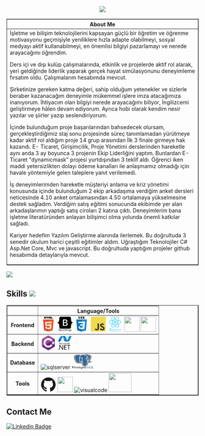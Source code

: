 <p align="center">
    <img src="https://readme-typing-svg.herokuapp.com/?lines=Hello+Welcome+to+my+Github+page;I+am+a+software+developer&font=Fira%20Code&center=true&width=740&height=45&color=293462&vCenter=true&size=30">
</p>

<table border="1" width="70%" cellpadding="10" cellspacing="10">
 <thead>
      <tr>
        <th>About Me</th>
      </tr>
    </thead>
    <tbody>
       <tr>
            <td>İşletme ve bilişim teknolojilerini kapsayan güçlü bir öğretim ve öğrenme motivasyonu geçmişiyle yeniliklere hızla adapte olabilmeyi, sosyal medyayı aktif kullanabilmeyi, en önemlisi bilgiyi pazarlamayı ve nerede arayacağımı öğrendim.

Ders içi ve dışı kulüp çalışmalarında, etkinlik ve projelerde aktif rol alarak, yeri geldiğinde liderlik yaparak gerçek hayat simülasyonunu deneyimleme fırsatım oldu. Çalışmalarım hesabımda mevcut. 

Şirketinize gereken katma değeri, sahip olduğum yetenekler ve sizlerle beraber kazanacağım deneyimle mükemmel işlere imza atacağımıza inanıyorum. İhtiyacım olan bilgiyi nerede arayacağımı biliyor, İngilizcemi geliştirmeye hâlen devam ediyorum. Ayrıca hobi olarak kendim nesir yazılar ve şiirler yazıp seslendiriyorum.

İçinde bulunduğum proje başarılarından bahsedecek olursam, gerçekleştirdiğimiz staj sonu projesinde süreç tanımlamadan yürütmeye kadar aktif rol aldığım proje 14 grup arasından İlk 3 finale girmeye hak kazandı. E- Ticaret, Girişimcilik, Proje Yönetimi derslerinden hareketle aynı anda 3 ay boyunca 3 projenin Ekip Liderliğini yaptım. Bunlardan E- Ticaret "dynamicmask" projesi yurtdışından 3 teklif aldı. Öğrenci iken maddi yetersizlikten dolayı ödeme kanalları ile anlaşmamız olmadığı için havale yöntemiyle gelen taleplere yanıt verilemedi.

İş deneyimlerimden hareketle müşteriyi anlama ve kriz yönetimi konusunda içinde bulunduğum 2 ekip arkadaşıma verdiğim anket dersleri neticesinde 4.10 anket ortalamasından 4.50 ortalamaya yükselmesine destek sağladım. Verdiğim satış eğitimi sonucunda ekibimde yer alan arkadaşlarımın yaptığı satış ciroları 2 katına çıktı. Deneyimlerim bana işletme literatüründen anlayan bilişimci olma yolunda önemli katkılar sağladı.

Kariyer hedefim Yazılım Geliştirme alanında ilerlemek. Bu doğrultuda 3 senedir okulum harici çeşitli eğitimler aldım. Uğraştığım Teknolojiler C# Asp.Net Core, Mvc ve javascript. Bu doğrultuda yaptığım projeler github hesabımda detaylarıyla mevcut. </td>
          </tr>
          </tbody>
</table>

  <div>
        <a href="https://github.com/muharremyalman">
            <img align="center" src="https://github-readme-stats.vercel.app/api?username=muharremyalman&show_icons=true&bg_color=0d1117&text_color=bdc3c7&title_color=f1c40f&icon_color=f1c40f&hide_border=true" />
        </a>

<div>
    <div>
        <h2> Skills <img src = "https://media2.giphy.com/media/QssGEmpkyEOhBCb7e1/giphy.gif?cid=ecf05e47a0n3gi1bfqntqmob8g9aid1oyj2wr3ds3mg700bl&rid=giphy.gif" width = 32> </h2>
    </div>
    <div>
        <table border="2" width="70%" cellpadding="10" cellspacing="10">
            <thead>
              <tr>
                <th></th>
                <th>Language/Tools</th>
              </tr>
            </thead>
            <tbody>
                <tr>
                    <th>Frontend</td>
                      <td>
                        <img src="https://raw.githubusercontent.com/devicons/devicon/master/icons/html5/html5-original-wordmark.svg" width="40" height="40" />
                        <img src="https://raw.githubusercontent.com/devicons/devicon/master/icons/bootstrap/bootstrap-plain-wordmark.svg" alt="bootstrap" width="40"                            height="40"/>
                        <img src="https://raw.githubusercontent.com/devicons/devicon/master/icons/css3/css3-original-wordmark.svg" width="40" height="40" />
                        <img src="https://raw.githubusercontent.com/devicons/devicon/master/icons/javascript/javascript-original.svg" width="40" height="40" />
                        <img src="https://raw.githubusercontent.com/devicons/devicon/master/icons/react/react-original-wordmark.svg" width="40" height="40" />
                        <img src="https://user-images.githubusercontent.com/81612480/170154947-688736c7-2026-4a43-9633-ce5d0facae9e.png" width="40" height="40" />
                        <img src="https://user-images.githubusercontent.com/81612480/170480034-7a192755-70ef-4d44-8fe3-dcef22f4869b.png" width="40" height="40" />
                    </td>
                 </tr>
                  <tr>
                    <th>Backend</td>
                    <td>
                        <img src="https://raw.githubusercontent.com/devicons/devicon/master/icons//csharp/csharp-original.svg" width="40" height="40" />  
                        <img src="https://raw.githubusercontent.com/devicons/devicon/master/icons/dot-net/dot-net-original-wordmark.svg" width="40" height="40" />
                    </td>
                  </tr>
                  <tr>
                    <th>Database</td>
                      <td>
                        <img src="https://upload.wikimedia.org/wikipedia/de/thumb/8/8c/Microsoft_SQL_Server_Logo.svg/2000px-Microsoft_SQL_Server_Logo.svg.png"                                  alt="sqlserver" width="60" height="40"/>
                        <img src="https://raw.githubusercontent.com/devicons/devicon/master/icons/postgresql/postgresql-original-wordmark.svg" alt="postgresql"                                   width="60" height="40"/>
                    </td>
                  </tr>
                    <th>Tools</th>
                      <td>
                        <img src="https://raw.githubusercontent.com/devicons/devicon/master/icons/github/github-original.svg" width="40" height="40" />
                         <img src ="https://user-images.githubusercontent.com/81612480/170158125-06d02884-224c-49a7-a455-8877279389f2.jpg" width="40" height="40" />
                        <img src="https://user-images.githubusercontent.com/59020581/117362577-18555280-aec4-11eb-94ef-401c9f28eb38.png" alt="visualcode" width="40"                            height="40"/>   
                        <img src="https://user-images.githubusercontent.com/81612480/170480203-60c67047-34c5-4254-8b61-93959d793b60.png" width="60" height="50" />
                    </td>
                  </tr>
            </tbody>
        </table>
    </div>
</div>

 ## Contact Me 
[![Linkedin Badge](https://img.shields.io/badge/muharremyalman-follow%20on%20linkedin-blue?style=for-the-badge&logo=linkedin)](https://www.linkedin.com/in/muharremyalman/)

